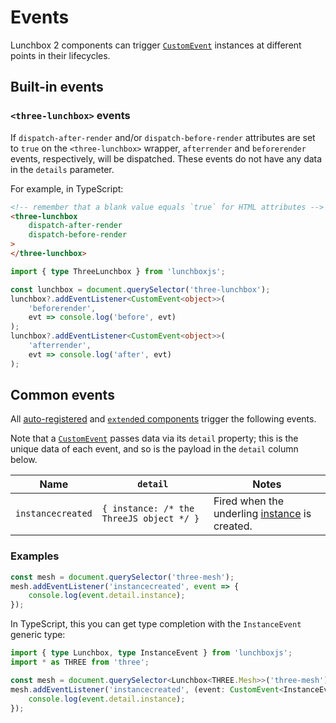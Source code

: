 # Events

Lunchbox 2 components can trigger [`CustomEvent`](https://developer.mozilla.org/en-US/docs/Web/API/CustomEvent) instances at different points in their lifecycles.

## Built-in events

### `<three-lunchbox>` events

If `dispatch-after-render` and/or `dispatch-before-render` attributes are set to `true` on the `<three-lunchbox>` wrapper, `afterrender` and `beforerender` events, respectively, will be dispatched. These events do not have any data in the `details` parameter. 

For example, in TypeScript:

```html
<!-- remember that a blank value equals `true` for HTML attributes -->
<three-lunchbox 
    dispatch-after-render 
    dispatch-before-render
>
</three-lunchbox>
```

```ts
import { type ThreeLunchbox } from 'lunchboxjs';

const lunchbox = document.querySelector('three-lunchbox');
lunchbox?.addEventListener<CustomEvent<object>>(
    'beforerender', 
    evt => console.log('before', evt)
);
lunchbox?.addEventListener<CustomEvent<object>>(
    'afterrender', 
    evt => console.log('after', evt)
);
```

## Common events

All [auto-registered](/components/component-guide.html#auto-registered-components) and [`extend`ed components](/components/component-guide.html#custom-components-via-extend) trigger the following events. 

Note that a [`CustomEvent`](https://developer.mozilla.org/en-US/docs/Web/API/CustomEvent) passes data via its `detail` property; this is the unique data of each event, and so is the payload in the `detail` column below.

| Name              | `detail`                                 | Notes                                                                                                   |
| ----------------- | ---------------------------------------- | ------------------------------------------------------------------------------------------------------- |
| `instancecreated` | `{ instance: /* the ThreeJS object */ }` | Fired when the underling [instance](/components/component-guide.html#the-instance-property) is created. |

### Examples

```js
const mesh = document.querySelector('three-mesh');
mesh.addEventListener('instancecreated', event => {
    console.log(event.detail.instance);
});
```

In TypeScript, this you can get type completion with the `InstanceEvent` generic type:

```ts
import { type Lunchbox, type InstanceEvent } from 'lunchboxjs';
import * as THREE from 'three';

const mesh = document.querySelector<Lunchbox<THREE.Mesh>>('three-mesh');
mesh.addEventListener('instancecreated', (event: CustomEvent<InstanceEvent<THREE.Mesh>>) => {
    console.log(event.detail.instance);
});
```
